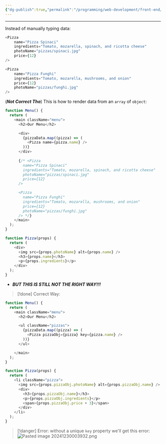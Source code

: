 ```yaml
---
{"dg-publish":true,"permalink":"/programming/web-development/front-end/react-js/001-react-fundamentals/002-components/005-rendering-lists/","tags":["programming","ReactJS","javascript","components"]}
---
```


---
Instead of manually typing data:
```js
<Pizza
	name="Pizza Spinaci"
	ingredients="Tomato, mozarella, spinach, and ricotta cheese"
	photoName="pizzas/spinaci.jpg"
	price={12}
/>

<Pizza
	name="Pizza Funghi"
	ingredients="Tomato, mozarella, mushrooms, and onion"
	price={12}
	photoName="pizzas/funghi.jpg"
/> 
```

(___Not Correct Tho___) This is how to render data from an `array` of `object`:
```js
function Menu() {
  return (
    <main className="menu">
      <h2>Our Menu</h2>

      <div>
        {pizzaData.map((pizza) => (
          <Pizza name={pizza.name} />
        ))}
      </div>
      
      {/* <Pizza
        name="Pizza Spinaci"
        ingredients="Tomato, mozarella, spinach, and ricotta cheese"
        photoName="pizzas/spinaci.jpg"
        price={12}
      />

      <Pizza
        name="Pizza Funghi"
        ingredients="Tomato, mozarella, mushrooms, and onion"
        price={12}
        photoName="pizzas/funghi.jpg"
      /> */}
    </main>
  );
}

function Pizza(props) {
  return (
    <div>
      <img src={props.photoName} alt={props.name} />
      <h3>{props.name}</h3>
      <p>{props.ingredients}</p>
    </div>
  );
}
```
- ___BUT THIS IS STILL NOT THE RIGHT WAY!!!___

> [!done] Correct Way:
```js
function Menu() {
  return (
    <main className="menu">
      <h2>Our Menu</h2>

      <ul className="pizzas">
        {pizzaData.map((pizza) => (
          <Pizza pizzaObj={pizza} key={pizza.name} />
        ))}
      </ul>

    </main>
  );
}

function Pizza(props) {
  return (
    <li className="pizza">
      <img src={props.pizzaObj.photoName} alt={props.pizzaObj.name} />
      <div>
        <h3>{props.pizzaObj.name}</h3>
        <p>{props.pizzaObj.ingredients}</p>
        <span>{props.pizzaObj.price + 3}</span>
      </div>
    </li>
  );
}
```

> [!danger] Error:
> without a unique `key` property we'll get this error:
> ![Pasted image 20241230003932.png](/img/user/Misc/attachments/Pasted%20image%2020241230003932.png)
